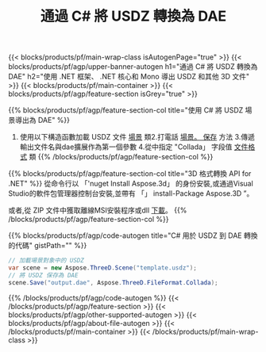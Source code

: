 ﻿---
title: 通過 C# 將 USDZ 轉換為 DAE 
description: 使用 .NET API 轉換 USDZ 和其他 3D 文件
url: /zh-hant/net/conversion/usdz-to-dae/
family: 3d
platformtag: net
feature: conversion
informat: USDZ
outformat: DAE
otherformats: DRC HTML DAE ASE STL PLY 3MF OBJ 
---
{{< blocks/products/pf/main-wrap-class isAutogenPage="true" >}}
{{< blocks/products/pf/agp/upper-banner-autogen h1="通過 C# 將 USDZ 轉換為 DAE" h2="使用 .NET 框架、 .NET 核心和 Mono 導出 USDZ 和其他 3D 文件" >}}
{{< blocks/products/pf/main-container >}}
{{< blocks/products/pf/agp/feature-section isGrey="true" >}}

{{% blocks/products/pf/agp/feature-section-col title="使用 C# 將 USDZ 場景導出為 DAE" %}}
1. 使用以下構造函數加載 USDZ 文件 [場景](https://apireference.aspose.com/3d/net/aspose.threed/scene) 類2.打電話 [場景。 保存](https://apireference.aspose.com/3d/net/aspose.threed/scene/methods/save/index) 方法
3.傳遞輸出文件名與dae擴展作為第一個參數
4.從中指定 "Collada」 字段值 [文件格式](https://apireference.aspose.com/3d/net/aspose.threed/fileformat/fields/index) 類
{{% /blocks/products/pf/agp/feature-section-col %}}

{{% blocks/products/pf/agp/feature-section-col title="3D 格式轉換 API for .NET" %}}
從命令行以 「'nuget Install Aspose.3d」 的身份安裝,或通過Visual Studio的軟件包管理器控制台安裝,並帶有 「」 install-Package Aspose.3D ”。

或者,從 ZIP 文件中獲取離線MSI安裝程序或dll [下載](https://downloads.aspose.com/3d/net)。
{{% /blocks/products/pf/agp/feature-section-col %}}

{{% blocks/products/pf/agp/code-autogen title="C# 用於 USDZ 到 DAE 轉換的代碼" gistPath="" %}}
```cs
// 加載場景對象中的 USDZ 
var scene = new Aspose.ThreeD.Scene("template.usdz");
// 將 USDZ 保存為 DAE 
scene.Save("output.dae", Aspose.ThreeD.FileFormat.Collada);

```
{{% /blocks/products/pf/agp/code-autogen %}}
{{< /blocks/products/pf/agp/feature-section >}}
{{< blocks/products/pf/agp/other-supported-autogen >}}
{{< blocks/products/pf/agp/about-file-autogen >}}
{{< /blocks/products/pf/main-container >}}
{{< /blocks/products/pf/main-wrap-class >}}